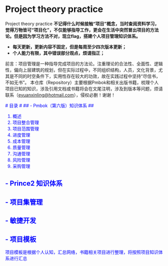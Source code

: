 # Project theory practice
 Project theory practice
	**不记得什么时候接触“项目”概念，当时查阅资料学习，觉得万物皆可“项目化”，不仅能够指导工作，更会在生活中突然冒出项目的方法论。但是因为学习方法不对，现立flag，搭建个人项目管理知识体系。**

- **每天更新，更新内容不固定，但是每周至少四次版本更新；**
- **个人能力有限，其中错误部分观点，烦请指正；**
	
前言：项目管理是一种指导完成项目的方法论。注重理论的合法性、全面性、逻辑性，偏向上层建筑的规划，但在实际过程中，不同组织结构，人员，文化背景，尤其是不同的时空条件下，实用性存在较大的功效，故在实践过程中坚持“尽信书，不如无书”。
本仓库（Repository）主要根据Pmbok和相关出版书籍，梳理个人项目已知的知识，涉及引用文档或书籍将会在文尾注明，涉及到版本等问题，烦请联系（eyuanxinling@hotmail.com），侵权必删！谢谢！
</p>

<font color=blue>
#  目录  #
## - Pmbok（第六版）知识体系 ##
	
1. 概述
2. 项目整合管理
3. 项目范围管理
4. 进度管理
5. 成本管理
6. 质量管理
7. 沟通管理
8. 风险管理
9. 采购管理

## - Prince2 知识体系

## - 项目集管理 ##

## - 敏捷开发 ##
 ##

## - 项目模板 ##
项目模板是根据个人认知，汇总网络，书籍相关项目进行整理，将按照项目知识体系进行汇总
</font>
